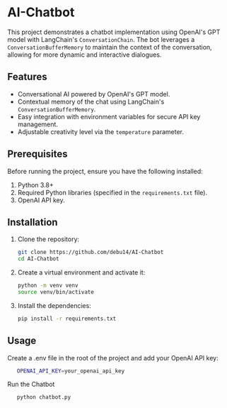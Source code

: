 # AI-Chatbot

This project demonstrates a chatbot implementation using OpenAI's GPT model with LangChain's `ConversationChain`. The bot leverages a `ConversationBufferMemory` to maintain the context of the conversation, allowing for more dynamic and interactive dialogues.

## Features
- Conversational AI powered by OpenAI's GPT model.
- Contextual memory of the chat using LangChain's `ConversationBufferMemory`.
- Easy integration with environment variables for secure API key management.
- Adjustable creativity level via the `temperature` parameter.

## Prerequisites

Before running the project, ensure you have the following installed:

1. Python 3.8+
2. Required Python libraries (specified in the `requirements.txt` file).
3. OpenAI API key.

## Installation

1. Clone the repository:
   ```bash
   git clone https://github.com/debu14/AI-Chatbot
   cd AI-Chatbot

2. Create a virtual environment and activate it:
   ```bash
   python -m venv venv
   source venv/bin/activate

3. Install the dependencies:
   ```bash
   pip install -r requirements.txt

##  Usage
Create a .env file in the root of the project and add your OpenAI API key:
```bash
   OPENAI_API_KEY=your_openai_api_key
```
Run the Chatbot
```bash
   python chatbot.py
```

